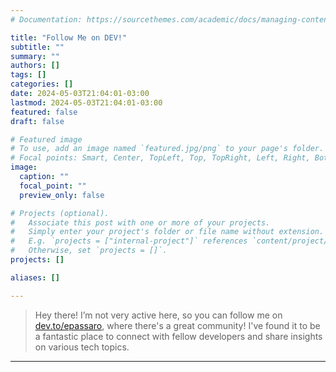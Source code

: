 ```yaml
---
# Documentation: https://sourcethemes.com/academic/docs/managing-content/

title: "Follow Me on DEV!"
subtitle: ""
summary: ""
authors: []
tags: []
categories: []
date: 2024-05-03T21:04:01-03:00
lastmod: 2024-05-03T21:04:01-03:00
featured: false
draft: false

# Featured image
# To use, add an image named `featured.jpg/png` to your page's folder.
# Focal points: Smart, Center, TopLeft, Top, TopRight, Left, Right, BottomLeft, Bottom, BottomRight.
image:
  caption: ""
  focal_point: ""
  preview_only: false

# Projects (optional).
#   Associate this post with one or more of your projects.
#   Simply enter your project's folder or file name without extension.
#   E.g. `projects = ["internal-project"]` references `content/project/deep-learning/index.md`.
#   Otherwise, set `projects = []`.
projects: []

aliases: []

---
```


> Hey there! I’m not very active here, so you can follow me on [dev.to/epassaro](https://dev.to/epassaro), where there's a great community! I've found it to be a fantastic place to connect with fellow developers and share insights on various tech topics.

---